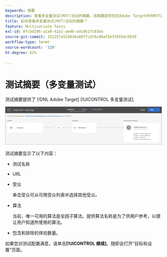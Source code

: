 ```yaml
---
keywords: 摘要
description: 查看多变量测试(MVT)活动的摘要，该摘要提供您在Adobe Target中的MVT活动的可视化概述。
title: 如何查看多变量测试(MVT)活动的摘要？
feature: Multivariate Tests
exl-id: 8fcbd296-a1a9-42a1-ae46-edc861fc036a
source-git-commit: 152257a52d836a88ffcd76cd9af5b3fbfbdc0839
workflow-type: tm+mt
source-wordcount: '120'
ht-degree: 62%

---
```


# 测试摘要（多变量测试）

测试摘要提供了 [!DNL Adobe Target] [!UICONTROL 多变量测试].

![“测试摘要”对话框](/help/main/c-activities/c-multivariate-testing/t-create-multivariate-test/assets/summary2new.png)

测试摘要显示了以下内容：

* 测试名称
* URL
* 受众

   单击受众可从可用受众列表中选择其他受众。
* 算法

   当前，唯一可用的算法是全因子算法。提供算法名称是为了供用户参考，以便让用户知道所使用的算法。
* 包含和排除的体验数量。

如果您对测试配置满意，请单击&#x200B;**[!UICONTROL 继续]**。随即会打开“目标和设置”页面。
